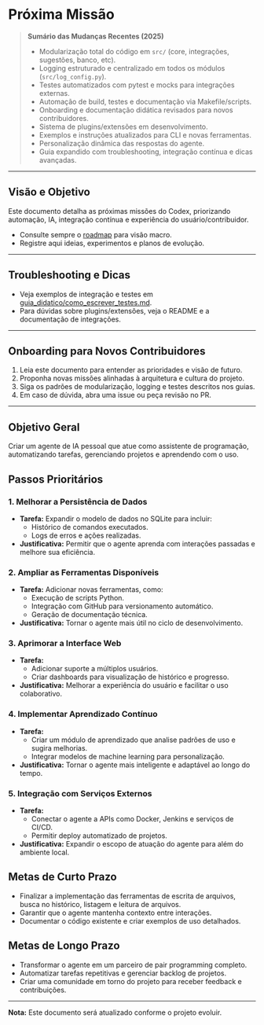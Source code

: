 # Próxima Missão

> **Sumário das Mudanças Recentes (2025)**
> - Modularização total do código em `src/` (core, integrações, sugestões, banco, etc).
> - Logging estruturado e centralizado em todos os módulos (`src/log_config.py`).
> - Testes automatizados com pytest e mocks para integrações externas.
> - Automação de build, testes e documentação via Makefile/scripts.
> - Onboarding e documentação didática revisados para novos contribuidores.
> - Sistema de plugins/extensões em desenvolvimento.
> - Exemplos e instruções atualizados para CLI e novas ferramentas.
> - Personalização dinâmica das respostas do agente.
> - Guia expandido com troubleshooting, integração contínua e dicas avançadas.

---

## Visão e Objetivo
Este documento detalha as próximas missões do Codex, priorizando automação, IA, integração contínua e experiência do usuário/contribuidor.

- Consulte sempre o [roadmap](roadmap.md) para visão macro.
- Registre aqui ideias, experimentos e planos de evolução.

---

## Troubleshooting e Dicas
- Veja exemplos de integração e testes em [guia_didatico/como_escrever_testes.md](guia_didatico/como_escrever_testes.md).
- Para dúvidas sobre plugins/extensões, veja o README e a documentação de integrações.

---

## Onboarding para Novos Contribuidores
1. Leia este documento para entender as prioridades e visão de futuro.
2. Proponha novas missões alinhadas à arquitetura e cultura do projeto.
3. Siga os padrões de modularização, logging e testes descritos nos guias.
4. Em caso de dúvida, abra uma issue ou peça revisão no PR.

---

## Objetivo Geral
Criar um agente de IA pessoal que atue como assistente de programação, automatizando tarefas, gerenciando projetos e aprendendo com o uso.

## Passos Prioritários

### 1. Melhorar a Persistência de Dados
- **Tarefa:** Expandir o modelo de dados no SQLite para incluir:
  - Histórico de comandos executados.
  - Logs de erros e ações realizadas.
- **Justificativa:** Permitir que o agente aprenda com interações passadas e melhore sua eficiência.

### 2. Ampliar as Ferramentas Disponíveis
- **Tarefa:** Adicionar novas ferramentas, como:
  - Execução de scripts Python.
  - Integração com GitHub para versionamento automático.
  - Geração de documentação técnica.
- **Justificativa:** Tornar o agente mais útil no ciclo de desenvolvimento.

### 3. Aprimorar a Interface Web
- **Tarefa:**
  - Adicionar suporte a múltiplos usuários.
  - Criar dashboards para visualização de histórico e progresso.
- **Justificativa:** Melhorar a experiência do usuário e facilitar o uso colaborativo.

### 4. Implementar Aprendizado Contínuo
- **Tarefa:**
  - Criar um módulo de aprendizado que analise padrões de uso e sugira melhorias.
  - Integrar modelos de machine learning para personalização.
- **Justificativa:** Tornar o agente mais inteligente e adaptável ao longo do tempo.

### 5. Integração com Serviços Externos
- **Tarefa:**
  - Conectar o agente a APIs como Docker, Jenkins e serviços de CI/CD.
  - Permitir deploy automatizado de projetos.
- **Justificativa:** Expandir o escopo de atuação do agente para além do ambiente local.

## Metas de Curto Prazo
- Finalizar a implementação das ferramentas de escrita de arquivos, busca no histórico, listagem e leitura de arquivos.
- Garantir que o agente mantenha contexto entre interações.
- Documentar o código existente e criar exemplos de uso detalhados.

## Metas de Longo Prazo
- Transformar o agente em um parceiro de pair programming completo.
- Automatizar tarefas repetitivas e gerenciar backlog de projetos.
- Criar uma comunidade em torno do projeto para receber feedback e contribuições.

---

**Nota:** Este documento será atualizado conforme o projeto evoluir.
